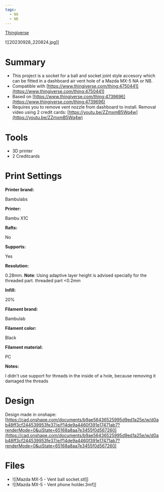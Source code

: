 ```yaml
---
tags:
  - NA
  - NB
---
```

[Thingiverse](https://www.thingiverse.com/thing:6241198)

![[20230928_220824.jpg]]
# Summary

- This project is a socket for a ball and socket joint style accesory which can be fitted in a dashboard air vent hole of a Mazda MX-5 NA or NB.
- Compatible with [https://www.thingiverse.com/thing:4750441](https://www.thingiverse.com/thing:4750441)
- Based on [https://www.thingiverse.com/thing:4739696](https://www.thingiverse.com/thing:4739696)
- Requires you to remove vent nozzle from dashboard to install. Removal video using 2 credit cards: [https://youtu.be/ZZmxmB5Wq4w](https://youtu.be/ZZmxmB5Wq4w)


# Tools

- 3D printer
- 2 Creditcards

# Print Settings

**Printer brand:**

Bambulabs

**Printer:**

Bambu X1C

**Rafts:**

No

**Supports:**

Yes

**Resolution:**

0.28mm. **Note**: Using adaptive layer height is advised specially for the threaded part. threaded part <0.2mm

**Infill:**

20%

**Filament brand:**

Bambulab

**Filament color:**

Black

**Filament material:**

PC

**Notes:**

I didn't use support for threads in the inside of a hole, because removing it damaged the threads


# Design

Design made in onshape:  
[https://cad.onshape.com/documents/b9ae56436525995d9ed1a25e/w/d0ab48ff3cf244539953fe37/e/f14de9a4460f391e17471ab7?renderMode=0&uiState=65168a8aa7e3455f0d567260](https://cad.onshape.com/documents/b9ae56436525995d9ed1a25e/w/d0ab48ff3cf244539953fe37/e/f14de9a4460f391e17471ab7?renderMode=0&uiState=65168a8aa7e3455f0d567260)


# Files
- ![[Mazda MX-5 - Vent ball socket.stl]]
- ![[Mazda MX-5 - Vent phone holder.3mf]]